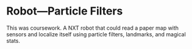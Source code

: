 # Robot—Particle Filters

This was coursework. A NXT robot that could read a paper map with sensors and localize itself using particle filters, landmarks, and magical stats.
